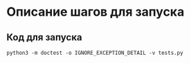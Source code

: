 # Описание шагов для запуска 
## Код для запуска 
    python3 -m doctest -o IGNORE_EXCEPTION_DETAIL -v tests.py
